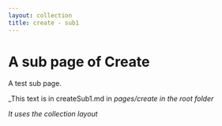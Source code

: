 ```yaml
---
layout: collection
title: create - sub1
---
```

# A sub page of Create

A test sub page.

_This text is in createSub1.md in _pages/create in the root folder_

*It uses the collection layout*
